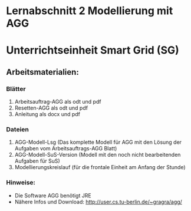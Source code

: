 # Lernabschnitt 2 Modellierung mit AGG
# Unterrichtseinheit Smart Grid (SG)

## Arbeitsmaterialien:
### Blätter
  1. Arbeitsauftrag-AGG als odt und pdf
  2. Resetten-AGG als odt und pdf
  3. Anleitung als docx und pdf

### Dateien
  1. AGG-Modell-Lsg (Das komplette Modell für AGG mit den Lösung der Aufgaben vom Arbeitsauftrags-AGG Blatt)
  2. AGG-Modell-SuS-Version (Modell mit den noch nicht bearbeitenden Aufgaben für SuS)
  3. Modellierungskreislauf (für die frontale Einheit am Anfang der Stunde)

### Hinweise:
  * Die Software AGG benötigt JRE
  * Nähere Infos und Download: http://user.cs.tu-berlin.de/~gragra/agg/
